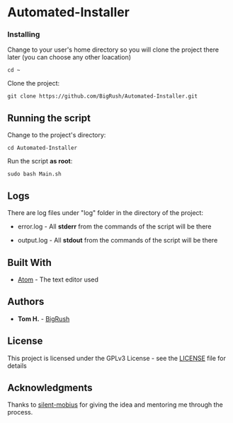 # Automated-Installer




### Installing

Change to your user's home directory
so you will clone the project there later (you can choose any other loacation) 

```
cd ~
```

Clone the project:

```
git clone https://github.com/BigRush/Automated-Installer.git
```



## Running the script

Change to the project's directory:

```
cd Automated-Installer
```

Run the script **as root**:


```
sudo bash Main.sh
```


## Logs
There are log files under "log" folder in the directory of the project: 
 * error.log - All **stderr** from the commands of the script will be there
 
 * output.log - All **stdout** from the commands of the script will be there




## Built With

* [Atom](https://atom.io/) - The text editor used


## Authors

* **Tom H.** - [BigRush](https://github.com/bigrush)


## License

This project is licensed under the GPLv3 License - see the [LICENSE](https://github.com/chn555/timestamp/blob/master/LICENSE) file for details


## Acknowledgments

Thanks to [silent-mobius](https://github.com/silent-mobius) for giving the idea and mentoring me through the process.
